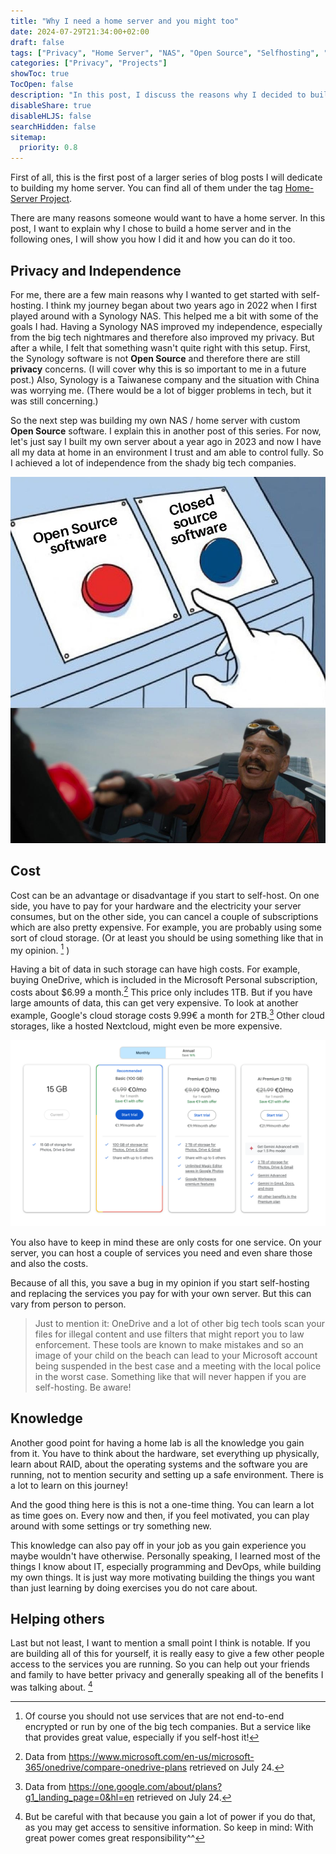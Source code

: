 ```yaml
---
title: "Why I need a home server and you might too"
date: 2024-07-29T21:34:00+02:00
draft: false
tags: ["Privacy", "Home Server", "NAS", "Open Source", "Selfhosting", "Home-Server Project"]
categories: ["Privacy", "Projects"]
showToc: true
TocOpen: false
description: "In this post, I discuss the reasons why I decided to build a home server and talk about the advantages of having one."
disableShare: true
disableHLJS: false
searchHidden: false
sitemap:
  priority: 0.8
---
```


First of all, this is the first post of a larger series of blog posts I will dedicate to building my home server. You can find all of them under the tag [Home-Server Project](../../../tags/home-server-project/).

There are many reasons someone would want to have a home server. In this post, I want to explain why I chose to build a home server and in the following ones, I will show you how I did it and how you can do it too.

## Privacy and Independence

For me, there are a few main reasons why I wanted to get started with self-hosting. I think my journey began about two years ago in 2022 when I first played around with a Synology NAS. This helped me a bit with some of the goals I had. Having a Synology NAS improved my independence, especially from the big tech nightmares and therefore also improved my privacy. But after a while, I felt that something wasn't quite right with this setup. First, the Synology software is not **Open Source** and therefore there are still **privacy** concerns. (I will cover why this is so important to me in a future post.) Also, Synology is a Taiwanese company and the situation with China was worrying me. (There would be a lot of bigger problems in tech, but it was still concerning.)

So the next step was building my own NAS / home server with custom **Open Source** software. I explain this in another post of this series. For now, let's just say I built my own server about a year ago in 2023 and now I have all my data at home in an environment I trust and am able to control fully. So I achieved a lot of independence from the shady big tech companies.

![A meme about open source and closed source. Obviously always choosing open source.](openSourceMeme.jpg)

## Cost

Cost can be an advantage or disadvantage if you start to self-host. On one side, you have to pay for your hardware and the electricity your server consumes, but on the other side, you can cancel a couple of subscriptions which are also pretty expensive. For example, you are probably using some sort of cloud storage. (Or at least you should be using something like that in my opinion. [^shouldHaveCloudService] )

Having a bit of data in such storage can have high costs. For example, buying OneDrive, which is included in the Microsoft Personal subscription, costs about $6.99 a month.[^oneDrivePrice] This price only includes 1TB. But if you have large amounts of data, this can get very expensive. To look at another example, Google's cloud storage costs 9.99€ a month for 2TB.[^googleDrivePrice] Other cloud storages, like a hosted Nextcloud, might even be more expensive.

![Screenshot of the Google Drive prices](google-costs.png)

You also have to keep in mind these are only costs for one service. On your server, you can host a couple of services you need and even share those and also the costs.

Because of all this, you save a bug in my opinion if you start self-hosting and replacing the services you pay for with your own server. But this can vary from person to person.

> Just to mention it: OneDrive and a lot of other big tech tools scan your files for illegal content and use filters that might report you to law enforcement. These tools are known to make mistakes and so an image of your child on the beach can lead to your Microsoft account being suspended in the best case and a meeting with the local police in the worst case. Something like that will never happen if you are self-hosting. Be aware!

## Knowledge

Another good point for having a home lab is all the knowledge you gain from it. You have to think about the hardware, set everything up physically, learn about RAID, about the operating systems and the software you are running, not to mention security and setting up a safe environment. There is a lot to learn on this journey!

And the good thing here is this is not a one-time thing. You can learn a lot as time goes on. Every now and then, if you feel motivated, you can play around with some settings or try something new.

This knowledge can also pay off in your job as you gain experience you maybe wouldn't have otherwise. Personally speaking, I learned most of the things I know about IT, especially programming and DevOps, while building my own things. It is just way more motivating building the things you want than just learning by doing exercises you do not care about.

## Helping others

Last but not least, I want to mention a small point I think is notable. If you are building all of this for yourself, it is really easy to give a few other people access to the services you are running. So you can help out your friends and family to have better privacy and generally speaking all of the benefits I was talking about. [^liabilityFriends]

<!-- Footnotes -->

[^shouldHaveCloudService]: Of course you should not use services that are not end-to-end encrypted or run by one of the big tech companies. But a service like that provides great value, especially if you self-host it!
[^oneDrivePrice]: Data from <https://www.microsoft.com/en-us/microsoft-365/onedrive/compare-onedrive-plans> retrieved on July 24.
[^googleDrivePrice]: Data from <https://one.google.com/about/plans?g1_landing_page=0&hl=en> retrieved on July 24.
[^liabilityFriends]: But be careful with that because you gain a lot of power if you do that, as you may get access to sensitive information. So keep in mind: With great power comes great responsibility^^

